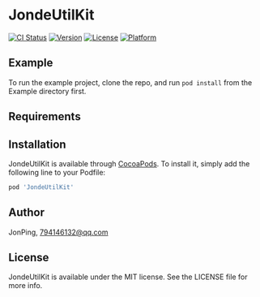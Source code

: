 # JondeUtilKit

[![CI Status](https://img.shields.io/travis/JonPing/JondeUtilKit.svg?style=flat)](https://travis-ci.org/JonPing/JondeUtilKit)
[![Version](https://img.shields.io/cocoapods/v/JondeUtilKit.svg?style=flat)](https://cocoapods.org/pods/JondeUtilKit)
[![License](https://img.shields.io/cocoapods/l/JondeUtilKit.svg?style=flat)](https://cocoapods.org/pods/JondeUtilKit)
[![Platform](https://img.shields.io/cocoapods/p/JondeUtilKit.svg?style=flat)](https://cocoapods.org/pods/JondeUtilKit)

## Example

To run the example project, clone the repo, and run `pod install` from the Example directory first.

## Requirements

## Installation

JondeUtilKit is available through [CocoaPods](https://cocoapods.org). To install
it, simply add the following line to your Podfile:

```ruby
pod 'JondeUtilKit'
```

## Author

JonPing, 794146132@qq.com

## License

JondeUtilKit is available under the MIT license. See the LICENSE file for more info.
